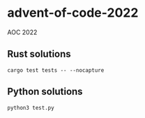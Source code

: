 # advent-of-code-2022
AOC 2022

## Rust solutions

```shell
cargo test tests -- --nocapture
```

## Python solutions

```shell
python3 test.py
```
